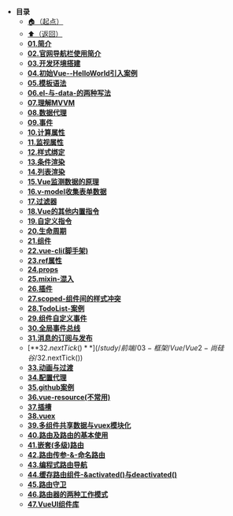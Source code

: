 * **目录**
  * [🏠（起点）](/study/README)
  * [⬆️（返回）](/study/前端/03-框架/Vue/README)
  * [**01.简介**](/study/前端/03-框架/Vue/Vue2-尚硅谷/01.简介)
  * [**02.官网导航栏使用简介**](/study/前端/03-框架/Vue/Vue2-尚硅谷/02.官网导航栏使用简介)
  * [**03.开发环境搭建**](/study/前端/03-框架/Vue/Vue2-尚硅谷/03.开发环境搭建)
  * [**04.初始Vue--HelloWorld引入案例**](/study/前端/03-框架/Vue/Vue2-尚硅谷/04.初始Vue--HelloWorld引入案例)
  * [**05.模板语法**](/study/前端/03-框架/Vue/Vue2-尚硅谷/05.模板语法)
  * [**06.el-与-data-的两种写法**](/study/前端/03-框架/Vue/Vue2-尚硅谷/06.el-与-data-的两种写法)
  * [**07.理解MVVM**](/study/前端/03-框架/Vue/Vue2-尚硅谷/07.理解MVVM)
  * [**08.数据代理**](/study/前端/03-框架/Vue/Vue2-尚硅谷/08.数据代理)
  * [**09.事件**](/study/前端/03-框架/Vue/Vue2-尚硅谷/09.事件)
  * [**10.计算属性**](/study/前端/03-框架/Vue/Vue2-尚硅谷/10.计算属性)
  * [**11.监视属性**](/study/前端/03-框架/Vue/Vue2-尚硅谷/11.监视属性)
  * [**12.样式绑定**](/study/前端/03-框架/Vue/Vue2-尚硅谷/12.样式绑定)
  * [**13.条件渲染**](/study/前端/03-框架/Vue/Vue2-尚硅谷/13.条件渲染)
  * [**14.列表渲染**](/study/前端/03-框架/Vue/Vue2-尚硅谷/14.列表渲染)
  * [**15.Vue监测数据的原理**](/study/前端/03-框架/Vue/Vue2-尚硅谷/15.Vue监测数据的原理)
  * [**16.v-model收集表单数据**](/study/前端/03-框架/Vue/Vue2-尚硅谷/16.v-model收集表单数据)
  * [**17.过滤器**](/study/前端/03-框架/Vue/Vue2-尚硅谷/17.过滤器)
  * [**18.Vue的其他内置指令**](/study/前端/03-框架/Vue/Vue2-尚硅谷/18.Vue的其他内置指令)
  * [**19.自定义指令**](/study/前端/03-框架/Vue/Vue2-尚硅谷/19.自定义指令)
  * [**20.生命周期**](/study/前端/03-框架/Vue/Vue2-尚硅谷/20.生命周期)
  * [**21.组件**](/study/前端/03-框架/Vue/Vue2-尚硅谷/21.组件)
  * [**22.vue-cli(脚手架)**](/study/前端/03-框架/Vue/Vue2-尚硅谷/22.vue-cli(脚手架))
  * [**23.ref属性**](/study/前端/03-框架/Vue/Vue2-尚硅谷/23.ref属性)
  * [**24.props**](/study/前端/03-框架/Vue/Vue2-尚硅谷/24.props)
  * [**25.mixin-混入**](/study/前端/03-框架/Vue/Vue2-尚硅谷/25.mixin-混入)
  * [**26.插件**](/study/前端/03-框架/Vue/Vue2-尚硅谷/26.插件)
  * [**27.scoped-组件间的样式冲突**](/study/前端/03-框架/Vue/Vue2-尚硅谷/27.scoped-组件间的样式冲突)
  * [**28.TodoList-案例**](/study/前端/03-框架/Vue/Vue2-尚硅谷/28.TodoList-案例)
  * [**29.组件自定义事件**](/study/前端/03-框架/Vue/Vue2-尚硅谷/29.组件自定义事件)
  * [**30.全局事件总线**](/study/前端/03-框架/Vue/Vue2-尚硅谷/30.全局事件总线)
  * [**31.消息的订阅与发布**](/study/前端/03-框架/Vue/Vue2-尚硅谷/31.消息的订阅与发布)
  * [**32.$nextTick()**](/study/前端/03-框架/Vue/Vue2-尚硅谷/32.$nextTick())
  * [**33.动画与过渡**](/study/前端/03-框架/Vue/Vue2-尚硅谷/33.动画与过渡)
  * [**34.配置代理**](/study/前端/03-框架/Vue/Vue2-尚硅谷/34.配置代理)
  * [**35.github案例**](/study/前端/03-框架/Vue/Vue2-尚硅谷/35.github案例)
  * [**36.vue-resource(不常用)**](/study/前端/03-框架/Vue/Vue2-尚硅谷/36.vue-resource(不常用))
  * [**37.插槽**](/study/前端/03-框架/Vue/Vue2-尚硅谷/37.插槽)
  * [**38.vuex**](/study/前端/03-框架/Vue/Vue2-尚硅谷/38.vuex)
  * [**39.多组件共享数据与vuex模块化**](/study/前端/03-框架/Vue/Vue2-尚硅谷/39.多组件共享数据与vuex模块化)
  * [**40.路由及路由的基本使用**](/study/前端/03-框架/Vue/Vue2-尚硅谷/40.路由及路由的基本使用)
  * [**41.嵌套(多级)路由**](/study/前端/03-框架/Vue/Vue2-尚硅谷/41.嵌套(多级)路由)
  * [**42.路由传参-&-命名路由**](/study/前端/03-框架/Vue/Vue2-尚硅谷/42.路由传参-&-命名路由)
  * [**43.编程式路由导航**](/study/前端/03-框架/Vue/Vue2-尚硅谷/43.编程式路由导航)
  * [**44.缓存路由组件-&activated()与deactivated()**](/study/前端/03-框架/Vue/Vue2-尚硅谷/44.缓存路由组件-&activated()与deactivated())
  * [**45.路由守卫**](/study/前端/03-框架/Vue/Vue2-尚硅谷/45.路由守卫)
  * [**46.路由器的两种工作模式**](/study/前端/03-框架/Vue/Vue2-尚硅谷/46.路由器的两种工作模式)
  * [**47.VueUI组件库**](/study/前端/03-框架/Vue/Vue2-尚硅谷/47.VueUI组件库)
